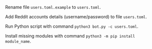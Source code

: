 Rename file `users.toml.example` to `users.toml`.

Add Reddit accounts details (username/password) to file `users.toml`.

Run Python script with command `python3 bot.py -c users.toml`.

Install missing modules with command `python3 -m pip install module_name`.
